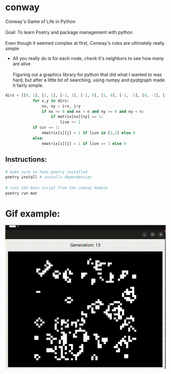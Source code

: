 # conway
Conway's Game of Life in Python
<br><br>
Goal: To learn Poetry and package management with python
<br><br>
Even though it seemed complex at first, Conway's rules are ultimately really simple
- All you really do is for each node, check it's neighbors to see how many are alive
<br><br>
Figuring out a graphics library for python that did what I wanted to was hard, but after a little bit of searching, using numpy and pyqtgraph made it fairly simple.
```python
dirs = [[0, 1], [1, 1], [-1, 1], [-1, 0], [1, 0], [-1, -1], [0, -1], [1, -1] ]
            for x,y in dirs:
                nx, ny = i+x, j+y
                if nx >= 0 and nx < n and ny >= 0 and ny < n:
                    if matrix[nx][ny] == 1:
                        live += 1
            if cur == 1:
                nmatrix[i][j] = 1 if live in [2,3] else 0
            else:
                nmatrix[i][j] = 1 if live == 3 else 0
```

## Instructions:
```bash
# make sure to have poetry installed
poetry install # installs dependencies

# runs the main script from the conway module
poetry run mat 
```

# Gif example:
![hippo](/assets/example.gif)
